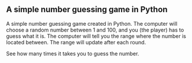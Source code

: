 <h2>A simple number guessing game in Python</h2>

A simple number guessing game created in Python.
The computer will choose a random number between 1 and 100, and you (the player) has to guess what it is.
The computer will tell you the range where the number is located between. The range will update after each round.

See how many times it takes you to guess the number.
